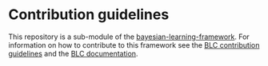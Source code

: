 # Contribution guidelines

This repository is a sub-module of the [bayesian-learning-framework](https://github.com/rickstaa/bayesian-learning-control). For information
on how to contribute to this framework see the [BLC contribution guidelines](https://github.com/rickstaa/bayesian-learning-control/blob/main/contributing.md)
and the [BLC documentation](https://rickstaa.github.io/bayesian-learning-control/dev/release_dev.html).
